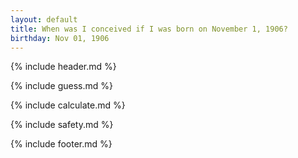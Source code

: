 ```yaml
---
layout: default
title: When was I conceived if I was born on November 1, 1906?
birthday: Nov 01, 1906
---
```


{% include header.md %}

{% include guess.md %}

{% include calculate.md %}

{% include safety.md %}

{% include footer.md %}



